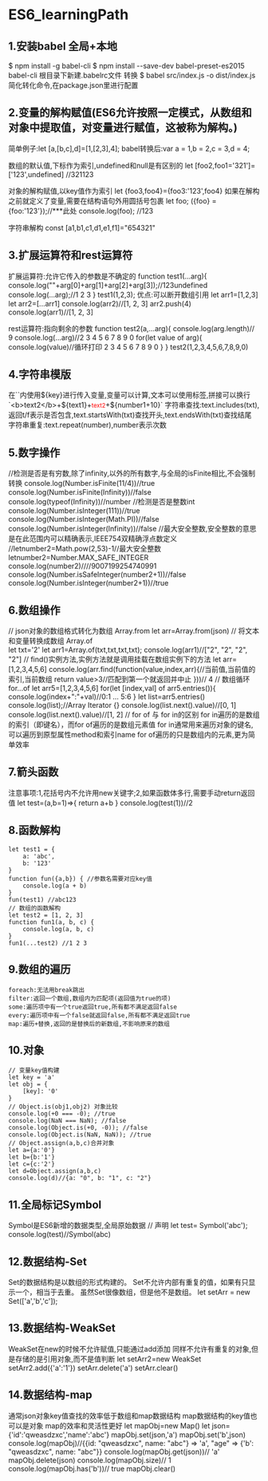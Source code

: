 # ES6_learningPath

## 1.安装babel 全局+本地
$ npm install -g babel-cli
$ npm install --save-dev babel-preset-es2015 babel-cli
根目录下新建.babelrc文件
转换 $ babel src/index.js -o dist/index.js
简化转化命令,在package.json里进行配置

## 2.变量的解构赋值(ES6允许按照一定模式，从数组和对象中提取值，对变量进行赋值，这被称为解构。)
简单例子:let [a,[b,c],d]=[1,[2,3],4];
babel转换后:var a = 1,b = 2,c = 3,d = 4;

数组的默认值,下标作为索引,undefined和null是有区别的
let [foo2,foo1='321']=['123',undefined]  //321123

对象的解构赋值,以key值作为索引
let {foo3,foo4}={foo3:'123',foo4}
如果在解构之前就定义了变量,需要在结构语句外用圆括号包裹
let foo;
({foo} ={foo:'123'});//***此处
console.log(foo); //123

字符串解构 const [a1,b1,c1,d1,e1,f1]="654321"

## 3.扩展运算符和rest运算符
扩展运算符:允许它传入的参数是不确定的
function test1(...arg){
    console.log(""+arg[0]+arg[1]+arg[2]+arg[3]);//123undefined
    console.log(...arg);//1 2 3
}
test1(1,2,3);
优点:可以断开数组引用
let arr1=[1,2,3]
let arr2=[...arr1]
console.log(arr2)//[1, 2, 3]
arr2.push(4)
console.log(arr1)//[1, 2, 3]

rest运算符:指向剩余的参数
function test2(a,...arg){
    console.log(arg.length)// 9
    console.log(...arg)//2 3 4 5 6 7 8 9 0
    for(let value of arg){
        console.log(value)//循环打印 2 3 4 5 6 7 8 9 0
    }
}
test2(1,2,3,4,5,6,7,8,9,0)

## 4.字符串模版
在``内使用${key}进行传入变量,变量可以计算,文本可以使用标签,拼接可以换行
`<b>text2</b>+${text1}+<small style='color:red'>text2</small>+${number1+10}`
字符串查找:text.includes(txt),返回t/f表示是否包含,text.startsWith(txt)查找开头,text.endsWith(txt)查找结尾
字符串重复:text.repeat(number),number表示次数

## 5.数字操作
//检测是否是有穷数,除了infinity,以外的所有数字,与全局的isFinite相比,不会强制转换
    console.log(Number.isFinite(11/4))//true
    console.log(Number.isFinite(Infinity))//false
    console.log(typeof(Infinity))//number
//检测是否是整数int
    console.log(Number.isInteger(111))//true
    console.log(Number.isInteger(Math.PI))//false
    console.log(Number.isInteger(Infinity))//false
//最大安全整数,安全整数的意思是在此范围内可以精确表示,IEEE754双精确浮点数定义
    //letnumber2=Math.pow(2,53)-1//最大安全整数
    letnumber2=Number.MAX_SAFE_INTEGER
    console.log(number2)////9007199254740991
    console.log(Number.isSafeInteger(number2+1))//false
    console.log(Number.isInteger(number2+1))//true

## 6.数组操作
// json对象的数组格式转化为数组 Array.from
    let arr=Array.from(json)
// 将文本和变量转换成数组 Array.of    
    let txt='2'
    let arr1=Array.of(txt,txt,txt,txt);
    console.log(arr1)//["2", "2", "2", "2"]
// find()实例方法,实例方法就是调用挂载在数组实例下的方法
    let arr=[1,2,3,4,5,6]
    console.log(arr.find(function(value,index,arr){//当前值,当前值的索引,当前数组
        return value>3//匹配到第一个就返回并中止
    }))// 4
// 数组循环 for...of
    let arr5=[1,2,3,4,5,6]
    for(let [index,val] of arr5.entries()){
        console.log(index+":"+val)//0:1 ... 5:6
    }
    let list=arr5.entries()
    console.log(list);//Array Iterator {}
    console.log(list.next().value)//[0, 1]
    console.log(list.next().value)//[1, 2]
// for of 与 for in的区别
    for in遍历的是数组的索引（即键名），而for of遍历的是数组元素值
    for in通常用来遍历对象的键名,可以遍历到原型属性method和索引name
    for of遍历的只是数组内的元素,更为简单效率

## 7.箭头函数
注意事项:1,花括号内不允许用new关键字;2,如果函数体多行,需要手动return返回值
    let test=(a,b=1)=>{
        return a+b
    }
    console.log(test(1))//2

## 8.函数解构
    let test1 = {
        a: 'abc',
        b: '123'
    }
    function fun({a,b}) { //参数名需要对应key值
        console.log(a + b)
    }
    fun(test1) //abc123
    // 数组的函数解构  
    let test2 = [1, 2, 3]
    function fun1(a, b, c) {
        console.log(a, b, c)
    }
    fun1(...test2) //1 2 3

## 9.数组的遍历
    foreach:无法用break跳出
    filter:返回一个数组,数组内为匹配项(返回值为true的项)
    some:遍历项中有一个true返回true,所有都不满足返回false
    every:遍历项中有一个false就返回false,所有都不满足返回true
    map:遍历+替换,返回的是替换后的新数组,不影响原来的数组

## 10.对象
    // 变量key值构建
    let key = 'a'
    let obj = {
        [key]: '0'
    }
    // Object.is(obj1,obj2) 对象比较
    console.log(+0 === -0); //true
    console.log(NaN === NaN); //false
    console.log(Object.is(+0, -0)); //false
    console.log(Object.is(NaN, NaN)); //true
    // Object.assign(a,b,c)合并对象
    let a={a:'0'}
    let b={b:'1'}
    let c={c:'2'}
    let d=Object.assign(a,b,c)
    console.log(d)//{a: "0", b: "1", c: "2"}

## 11.全局标记Symbol
Symbol是ES6新增的数据类型,全局原始数据
    // 声明
    let test= Symbol('abc');
    console.log(test)//Symbol(abc)

## 12.数据结构-Set
Set的数据结构是以数组的形式构建的。
Set不允许内部有重复的值，如果有只显示一个，相当于去重。
虽然Set很像数组，但是他不是数组。
    let setArr = new Set(['a','b','c']);

## 13.数据结构-WeakSet
WeakSet在new的时候不允许赋值,只能通过add添加
同样不允许有重复的对象,但是存储的是引用对象,而不是值判断
    let setArr2=new WeakSet
    setArr2.add({'a':'1'})
    setArr.delete('a')
    setArr.clear()

## 14.数据结构-map
通常json对象key值查找的效率低于数组和map数据结构
map数据结构的key值也可以是对象
map的效率和灵活性更好
    let mapObj=new Map()
    let json={'id':'qweasdzxc','name':'abc'}
    mapObj.set(json,'a')
    mapObj.set('b',json)
    console.log(mapObj)//{{id: "qweasdzxc", name: "abc"} => 'a', "age" => {'b': "qweasdzxc", name: "abc"}}
    console.log(mapObj.get(json))// 'a'
    mapObj.delete(json)
    console.log(mapObj.size)// 1
    console.log(mapObj.has('b'))// true
    mapObj.clear()










